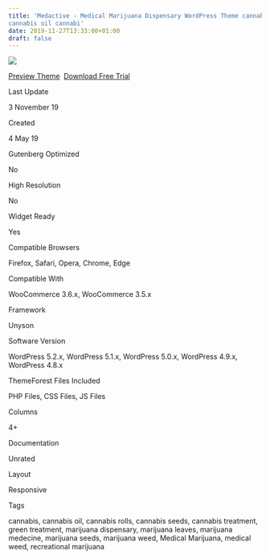 ```yaml
---
title: 'Medactive - Medical Marijuana Dispensary WordPress Theme cannabis
cannabis oil cannabi'
date: 2019-11-27T13:33:00+01:00
draft: false
---
```


[![](https://4.bp.blogspot.com/-0mnv3eOjKVs/Xd5s384mqKI/AAAAAAAAFj0/EYTalIAabScqGom-t2xRWWg6Bb3478iLwCLcBGAsYHQ/s400/medactive-medical-marijuana-dispensary-wordpress-theme-download.jpg)](https://4.bp.blogspot.com/-0mnv3eOjKVs/Xd5s384mqKI/AAAAAAAAFj0/EYTalIAabScqGom-t2xRWWg6Bb3478iLwCLcBGAsYHQ/s1600/medactive-medical-marijuana-dispensary-wordpress-theme-download.jpg)

[Preview Theme](https://fxtheme.com/item/medactive-medical-cannabis-wordpress-theme/23670282?s_do=preview "live Preview Medactive - Medical Marijuana Dispensary WordPress Theme")  [Download Free Trial](https://fxtheme.com/item/medactive-medical-cannabis-wordpress-theme/23670282?s_do=theme7105.zip "Downnload Free Trial Medactive - Medical Marijuana Dispensary WordPress Theme")

Last Update

3 November 19

Created

4 May 19

Gutenberg Optimized

No

High Resolution

No

Widget Ready

Yes

Compatible Browsers

Firefox, Safari, Opera, Chrome, Edge

Compatible With

WooCommerce 3.6.x, WooCommerce 3.5.x

Framework

Unyson

Software Version

WordPress 5.2.x, WordPress 5.1.x, WordPress 5.0.x, WordPress 4.9.x, WordPress 4.8.x

ThemeForest Files Included

PHP Files, CSS Files, JS Files

Columns

4+

Documentation

Unrated

Layout

Responsive

Tags

cannabis, cannabis oil, cannabis rolls, cannabis seeds, cannabis treatment, green treatment, marijuana dispensary, marijuana leaves, marijuana medecine, marijuana seeds, marijuana weed, Medical Marijuana, medical weed, recreational marijuana